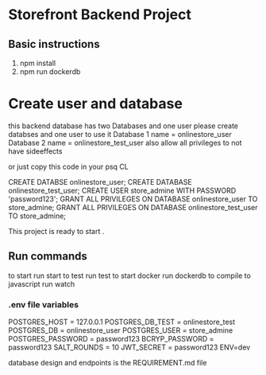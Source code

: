 # Storefront Backend Project

## Basic instructions

1. npm install
2. npm run dockerdb

# Create user and database

this backend database has two Databases and one user please
create databses and one user to use it
Database 1 name = onlinestore_user
Database 2 name = onlinestore_test_user
also allow all privileges to not have sideeffects

or just copy this code in your psq CL

CREATE DATABSE onlinestore_user;
CREATE DATABASE onlinestore_test_user;
CREATE USER store_admine WITH PASSWORD 'password123';
GRANT ALL PRIVILEGES ON DATABASE onlinestore_user TO store_admine;
GRANT ALL PRIVILEGES ON DATABASE onlinestore_test_user TO store_admine;

This project is ready to start .

## Run commands

to start run start
to test run test
to start docker run dockerdb
to compile to javascript run watch

### .env file variables

POSTGRES_HOST = 127.0.0.1
POSTGRES_DB_TEST = onlinestore_test
POSTGRES_DB = onlinestore_user
POSTGRES_USER = store_admine
POSTGRES_PASSWORD = password123
BCRYP_PASSWORD = password123
SALT_ROUNDS = 10
JWT_SECRET = password123
ENV=dev

database design and endpoints is the REQUIREMENT.md file

